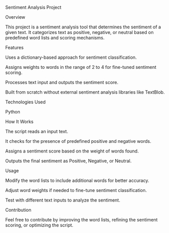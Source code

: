 Sentiment Analysis Project

Overview

This project is a sentiment analysis tool that determines the sentiment of a given text. It categorizes text as positive, negative, or neutral based on predefined word lists and scoring mechanisms.

Features

Uses a dictionary-based approach for sentiment classification.

Assigns weights to words in the range of 2 to 4 for fine-tuned sentiment scoring.

Processes text input and outputs the sentiment score.

Built from scratch without external sentiment analysis libraries like TextBlob.

Technologies Used

Python

How It Works

The script reads an input text.

It checks for the presence of predefined positive and negative words.

Assigns a sentiment score based on the weight of words found.

Outputs the final sentiment as Positive, Negative, or Neutral.


Usage

Modify the word lists to include additional words for better accuracy.

Adjust word weights if needed to fine-tune sentiment classification.

Test with different text inputs to analyze the sentiment.

Contribution

Feel free to contribute by improving the word lists, refining the sentiment scoring, or optimizing the script.
